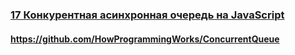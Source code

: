 ### [17 Конкурентная асинхронная очередь на JavaScript](https://www.youtube.com/watch?v=Lg46AH8wFvg)

#### https://github.com/HowProgrammingWorks/ConcurrentQueue

